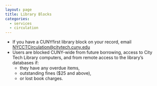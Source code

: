 ```yaml
---
layout: page
title: Library Blocks
categories: 
  - services
  - circulation
---
```

<ul>
<li>If you have a CUNYfirst library block on your record, email <a style="text-decoration: underline;" href="mailto:NYCCTCirculation@citytech.cuny.edu">NYCCTCirculation@citytech.cuny.edu</a></li>
<li>Users are blocked CUNY-wide from future borrowing, access to City Tech Library computers, and from remote access to the library’s databases if: 
<ul>
<li>they have any overdue items,</li>
<li>outstanding fines ($25 and above),</li>
<li>or lost book charges.</li>
</ul>
